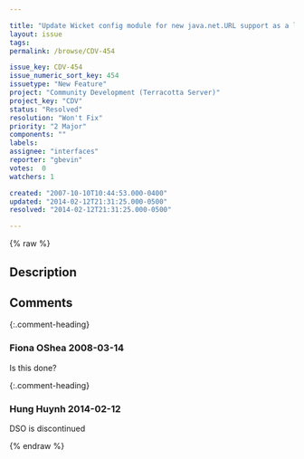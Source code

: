 ```yaml
---

title: "Update Wicket config module for new java.net.URL support as a literal"
layout: issue
tags: 
permalink: /browse/CDV-454

issue_key: CDV-454
issue_numeric_sort_key: 454
issuetype: "New Feature"
project: "Community Development (Terracotta Server)"
project_key: "CDV"
status: "Resolved"
resolution: "Won't Fix"
priority: "2 Major"
components: ""
labels: 
assignee: "interfaces"
reporter: "gbevin"
votes:  0
watchers: 1

created: "2007-10-10T10:44:53.000-0400"
updated: "2014-02-12T21:31:25.000-0500"
resolved: "2014-02-12T21:31:25.000-0500"

---
```




{% raw %}



## Description

<div markdown="1" class="description">



</div>

## Comments


{:.comment-heading}
### **Fiona OShea** <span class="date">2008-03-14</span>

<div markdown="1" class="comment">

Is this done?

</div>


{:.comment-heading}
### **Hung Huynh** <span class="date">2014-02-12</span>

<div markdown="1" class="comment">

DSO is discontinued

</div>



{% endraw %}
